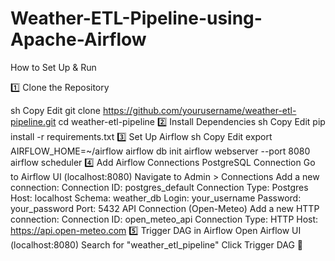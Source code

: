# Weather-ETL-Pipeline-using-Apache-Airflow
How to Set Up & Run

1️⃣ Clone the Repository

sh
Copy
Edit
git clone https://github.com/yourusername/weather-etl-pipeline.git
cd weather-etl-pipeline
2️⃣ Install Dependencies
sh
Copy
Edit
pip install -r requirements.txt
3️⃣ Set Up Airflow
sh
Copy
Edit
export AIRFLOW_HOME=~/airflow
airflow db init
airflow webserver --port 8080
airflow scheduler
4️⃣ Add Airflow Connections
PostgreSQL Connection
Go to Airflow UI (localhost:8080)
Navigate to Admin > Connections
Add a new connection:
Connection ID: postgres_default
Connection Type: Postgres
Host: localhost
Schema: weather_db
Login: your_username
Password: your_password
Port: 5432
API Connection (Open-Meteo)
Add a new HTTP connection:
Connection ID: open_meteo_api
Connection Type: HTTP
Host: https://api.open-meteo.com
5️⃣ Trigger DAG in Airflow
Open Airflow UI (localhost:8080)
Search for "weather_etl_pipeline"
Click Trigger DAG 🚀
